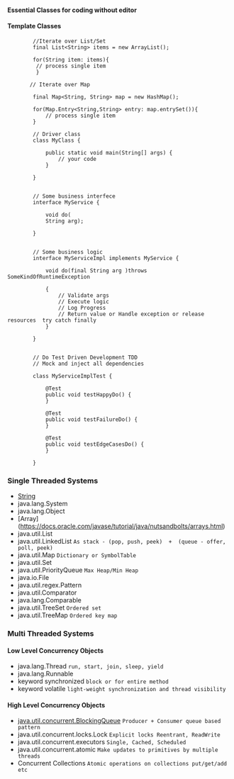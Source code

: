 
#### Essential Classes for coding without editor 

#### Template Classes

```
        //Iterate over List/Set
        final List<String> items = new ArrayList();

        for(String item: items){
         // process single item
         }

```

```
       // Iterate over Map

        final Map<String, String> map = new HashMap();

        for(Map.Entry<String,String> entry: map.entrySet()){
            // process single item
        }

```


```
        // Driver class
        class MyClass {

            public static void main(String[] args) {
                // your code
            }

        }

```

```

        // Some business interfece
        interface MyService {

            void do(
            String arg);

        }

```

```

        // Some business logic 
        interface MyServiceImpl implements MyService {

            void do(final String arg )throws SomeKindOfRuntimeException

            {
                // Validate args 
                // Execute logic
                // Log Progress
                // Return value or Handle exception or release resources  try catch finally 
            }

        }

```

```

        // Do Test Driven Development TDD
        // Mock and inject all dependencies 

        class MyServiceImplTest {

            @Test
            public void testHappyDo() {
            }

            @Test
            public void testFailureDo() {
            }

            @Test
            public void testEdgeCasesDo() {
            }

        }

```

### Single Threaded Systems

- [String](https://docs.oracle.com/javase/7/docs/api/java/lang/String.html)
- java.lang.System
- java.lang.Object
- [Array] (https://docs.oracle.com/javase/tutorial/java/nutsandbolts/arrays.html)
- java.util.List 
- java.util.LinkedList `As stack - (pop, push, peek)  +  (queue - offer, poll, peek) `
- java.util.Map `Dictionary or SymbolTable`
- java.util.Set
- java.util.PriorityQueue `Max Heap/Min Heap`
- java.io.File
- java.util.regex.Pattern
- java.util.Comparator
- java.lang.Comparable
- java.util.TreeSet `Ordered set`
- java.util.TreeMap `Ordered key map`

### Multi Threaded Systems

#### Low Level Concurrency Objects

- java.lang.Thread `run, start, join, sleep, yield`
- java.lang.Runnable
- keyword synchronized `block or for entire method`
- keyword volatile `light-weight synchronization and thread visibility`

#### High Level Concurrency Objects
- [java.util.concurrent.BlockingQueue](https://docs.oracle.com/javase/8/docs/api/java/util/concurrent/BlockingQueue.html) `Producer + Consumer queue based pattern`
- java.util.concurrent.locks.Lock `Explicit locks Reentrant, ReadWrite`
- java.util.concurrent.executors `Single, Cached, Scheduled `
- java.util.concurrent.atomic `Make updates to primitives by multiple threads`
- Concurrent Collections `Atomic operations on collections put/get/add etc`

